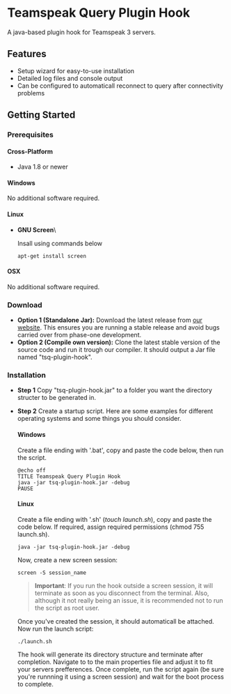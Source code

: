 # Teamspeak Query Plugin Hook

A java-based plugin hook for Teamspeak 3 servers.

## Features
- Setup wizard for easy-to-use installation
- Detailed log files and console output
- Can be configured to automaticall reconnect to query after connectivity problems

## Getting Started

### Prerequisites

#### Cross-Platform
- Java 1.8 or newer

#### Windows
No additional software required.

#### Linux
- **GNU Screen**\

   Insall using commands below
   
   ```
   apt-get install screen
   ```

#### OSX
No additional software required.

### Download
- **Option 1 (Standalone Jar):**
   Download the latest release from [our website](https://projects.vortexdata.net/tsq-plugin-hook). This ensures you are running a stable release and avoid bugs carried over from phase-one development.
- **Option 2 (Compile own version):**
   Clone the latest stable version of the source code and run it trough our compiler. It should output a Jar file named "tsq-plugin-hook".
   
### Installation

- **Step 1**
   Copy "tsq-plugin-hook.jar" to a folder you want the directory structer to be generated in.
   
- **Step 2**
   Create a startup script. Here are some examples for different operating systems and some things you should consider.
   
   #### Windows
   
   Create a file ending with '.bat', copy and paste the code below, then run the script.
   
   ```
   @echo off
   TITLE Teamspeak Query Plugin Hook
   java -jar tsq-plugin-hook.jar -debug
   PAUSE
   ```

   #### Linux
   
   Create a file ending with '.sh' (_touch launch.sh_), copy and paste the code below. If required, assign required permissions (chmod 755 launch.sh).
   
   ```
   java -jar tsq-plugin-hook.jar -debug
   ```
   
   Now, create a new screen session:
   
   ```
   screen -S session_name
   ```
   
   > **Important**: If you run the hook outside a screen session, it will terminate as soon as you disconnect from the terminal. Also, although it not really being an issue, it is recommended not to run the script as root user.
   
   Once you've created the session, it should automaticall be attached. Now run the launch script:
   
   ```
   ./launch.sh
   ```
   
   The hook will generate its directory structure and terminate after completion. Navigate to to the main properties file and adjust it to fit your servers prefferences. Once complete, run the script again (be sure you're runnning it using a screen session) and wait for the boot process to complete.
